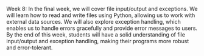Week 8:
In the final week, we will cover file input/output and exceptions. We will learn how to read and write files using Python, allowing us to work with external data sources. We will also explore exception handling, which enables us to handle errors gracefully and provide error messages to users. By the end of this week, students will have a solid understanding of file input/output and exception handling, making their programs more robust and error-tolerant.